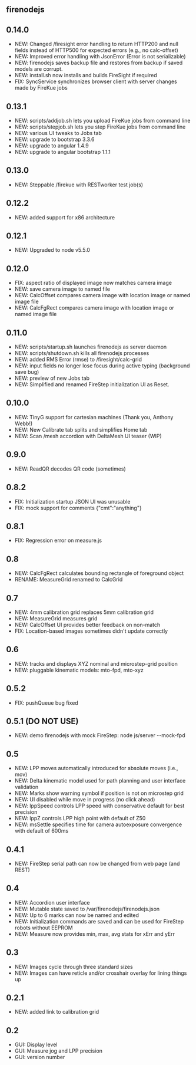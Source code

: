 firenodejs
----------

0.14.0
------
* NEW: Changed /firesight error handling to return HTTP200 and null fields instead of HTTP500 for expected errors (e.g., no calc-offset)
* NEW: Improved error handling with JsonError (Error is not serializable)
* NEW: firenodejs saves backup file and restores from backup if saved models are corrupt.
* NEW: install.sh now installs and builds FireSight if required
* FIX: SyncService synchronizes browser client with server changes made by FireKue jobs
    
0.13.1
------
* NEW: scripts/addjob.sh lets you upload FireKue jobs from command line
* NEW: scripts/stepjob.sh lets you step FireKue jobs from command line
* NEW: various UI tweaks to Jobs tab
* NEW: upgrade to bootstrap 3.3.6
* NEW: upgrade to angular 1.4.9
* NEW: upgrade to angular bootstrap 1.1.1

0.13.0
------
* NEW: Steppable /firekue with RESTworker test job(s)

0.12.2
------
* NEW: added support for x86 architecture

0.12.1
------
* NEW: Upgraded to node v5.5.0

0.12.0
------
* FIX: aspect ratio of displayed image now matches camera image
* NEW: save camera image to named file
* NEW: CalcOffset compares camera image with location image or named image file
* NEW: CalcFgRect compares camera image with location image or named image file

0.11.0
------
* NEW: scripts/startup.sh launches firenodejs as server daemon
* NEW: scripts/shutdown.sh kills all firenodejs processes
* NEW: added RMS Error (rmse) to /firesight/calc-grid
* NEW: input fields no longer lose focus during active typing (background save bug)
* NEW: preview of new Jobs tab
* NEW: Simplified and renamed FireStep initialization UI as Reset. 

0.10.0
------
* NEW: TinyG support for cartesian machines (Thank you, Anthony Webb!)
* NEW: New Calibrate tab splits and simplifies Home tab
* NEW: Scan /mesh accordion with DeltaMesh UI teaser (WIP)

0.9.0
-----
* NEW: ReadQR decodes QR code (sometimes)

0.8.2
-----
* FIX: Initialization startup JSON UI was unusable
* FIX: mock support for comments {"cmt":"anything"}

0.8.1
-----
* FIX: Regression error on measure.js

0.8
---
* NEW: CalcFgRect calculates bounding rectangle of foreground object
* RENAME: MeasureGrid renamed to CalcGrid

0.7
---
* NEW: 4mm calibration grid replaces 5mm calibration grid
* NEW: MeasureGrid measures grid
* NEW: CalcOffset UI provides better feedback on non-match
* FIX: Location-based images sometimes didn't update correctly

0.6
---
* NEW: tracks and displays XYZ nominal and microstep-grid position 
* NEW: pluggable kinematic models: mto-fpd, mto-xyz

0.5.2
---
* FIX: pushQueue bug fixed

0.5.1 (DO NOT USE)
---
* NEW: demo firenodejs with mock FireStep: node js/server --mock-fpd

0.5
---
* NEW: LPP moves automatically introduced for absolute moves (i.e., mov)
* NEW: Delta kinematic model used for path planning and user interface validation
* NEW: Marks show warning symbol if position is not on microstep grid
* NEW: UI disabled while move in progress (no click ahead)
* NEW: lppSpeed controls LPP speed with conservative default for best precision
* NEW: lppZ controls LPP high point with default of Z50
* NEW: msSettle specifies time for camera autoexposure convergence with default of 600ms

0.4.1
---
* NEW: FireStep serial path can now be changed from web page (and REST)

0.4
---
* NEW: Accordion user interface
* NEW: Mutable state saved to /var/firenodejs/firenodejs.json
* NEW: Up to 6 marks can now be named and edited
* NEW: Initialization commands are saved and can be used for FireStep robots without EEPROM
* NEW: Measure now provides min, max, avg stats for xErr and yErr

0.3
---
* NEW: Images cycle through three standard sizes
* NEW: Images can have reticle and/or crosshair overlay for lining things up

0.2.1
---
* NEW: added link to calibration grid

0.2
---
* GUI: Display level
* GUI: Measure jog and LPP precision
* GUI: version number
